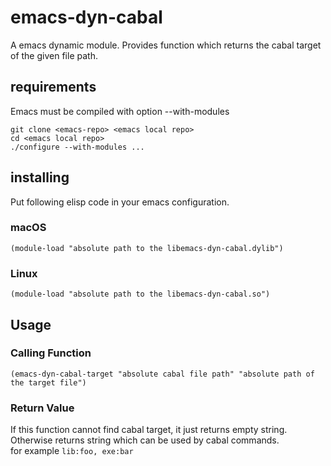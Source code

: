 # emacs-dyn-cabal
A emacs dynamic module.
Provides function which returns the cabal target of the given file path.

## requirements
Emacs must be compiled with option --with-modules
```
git clone <emacs-repo> <emacs local repo>
cd <emacs local repo>
./configure --with-modules ...
```

## installing
Put following elisp code in your emacs configuration.
### macOS
```
(module-load "absolute path to the libemacs-dyn-cabal.dylib")
```
### Linux
```
(module-load "absolute path to the libemacs-dyn-cabal.so")
```

## Usage

### Calling Function
```
(emacs-dyn-cabal-target "absolute cabal file path" "absolute path of the target file")
```

### Return Value
If this function cannot find cabal target, it just returns empty string.<br>
Otherwise returns string which can be used by cabal commands.<br>
for example `lib:foo, exe:bar`